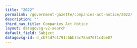 ```yaml
---
title: "2022"
permalink: /government-gazette/companies-act-notice/2022/
description: ""
third_nav_title: Companies Act Notice
layout: datagovsg-v2-search
default_field: Subject
datagovsg-id: d_cb74d7c1791c6bb74c78a470f1c4be07
---
```

